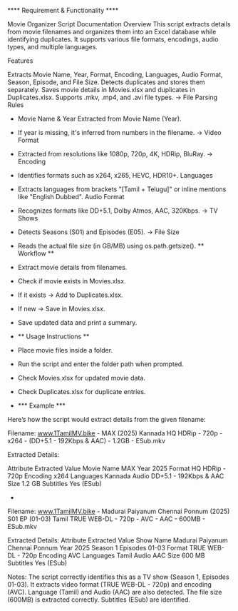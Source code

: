**** Requirement & Functionality ****


Movie Organizer Script Documentation
Overview
This script extracts details from movie filenames and organizes them into an Excel database while identifying duplicates. It supports various file formats, encodings, audio types, and multiple languages.

Features

Extracts Movie Name, Year, Format, Encoding, Languages, Audio Format, Season, Episode, and File Size.
Detects duplicates and stores them separately.
Saves movie details in Movies.xlsx and duplicates in Duplicates.xlsx.
Supports .mkv, .mp4, and .avi file types.
-> File Parsing Rules
- Movie Name & Year Extracted from Movie Name (Year).
- If year is missing, it's inferred from numbers in the filename.
-> Video Format
- Extracted from resolutions like 1080p, 720p, 4K, HDRip, BluRay.
-> Encoding
- Identifies formats such as x264, x265, HEVC, HDR10+.
Languages
- Extracts languages from brackets "[Tamil + Telugu]" or inline mentions like "English Dubbed".
Audio Format
- Recognizes formats like DD+5.1, Dolby Atmos, AAC, 320Kbps.
-> TV Shows
- Detects Seasons (S01) and Episodes (E05).
-> File Size
- Reads the actual file size (in GB/MB) using os.path.getsize().
** Workflow **
- Extract movie details from filenames.
- Check if movie exists in Movies.xlsx.
- If it exists → Add to Duplicates.xlsx.
- If new → Save in Movies.xlsx.
- Save updated data and print a summary.

- ** Usage Instructions **
- Place movie files inside a folder.
- Run the script and enter the folder path when prompted.
- Check Movies.xlsx for updated movie data.
- Check Duplicates.xlsx for duplicate entries.

- *** Example ***

Here’s how the script would extract details from the given filename:

Filename:
www.1TamilMV.bike - MAX (2025) Kannada HQ HDRip - 720p - x264 - (DD+5.1 - 192Kbps & AAC) - 1.2GB - ESub.mkv

Extracted Details:

Attribute	Extracted Value
Movie Name	MAX
Year	2025
Format	HQ HDRip - 720p
Encoding	x264
Languages	Kannada
Audio	DD+5.1 - 192Kbps & AAC
Size	1.2 GB
Subtitles	Yes (ESub)


- 
Filename:
www.1TamilMV.bike - Madurai Paiyanum Chennai Ponnum (2025) S01 EP (01-03) Tamil TRUE WEB-DL - 720p - AVC - AAC - 600MB - ESub.mkv

Extracted Details:
Attribute	Extracted Value
Show Name	Madurai Paiyanum Chennai Ponnum
Year	2025
Season	1
Episodes	01-03
Format	TRUE WEB-DL - 720p
Encoding	AVC
Languages	Tamil
Audio	AAC
Size	600 MB
Subtitles	Yes (ESub)

Notes:
The script correctly identifies this as a TV show (Season 1, Episodes 01-03).
It extracts video format (TRUE WEB-DL - 720p) and encoding (AVC).
Language (Tamil) and Audio (AAC) are also detected.
The file size (600MB) is extracted correctly.
Subtitles (ESub) are identified.
  
